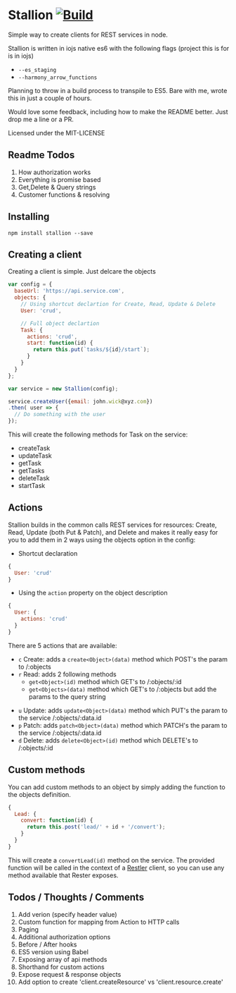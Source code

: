 # Stallion [![Build](https://img.shields.io/codeship/faaed070-00df-0133-d340-46d3771abf46.svg)]()
Simple way to create clients for REST services in node.

Stallion is written in iojs native es6 with the following flags (project this is for is in iojs)
* `--es_staging`
* `--harmony_arrow_functions`

Planning to throw in a build process to transpile to ES5. Bare with me, wrote this in just a couple of hours.

Would love some feedback, including how to make the README better. Just drop me a line or a PR.


Licensed under the MIT-LICENSE

## Readme Todos
1. How authorization works
2. Everything is promise based
3. Get,Delete & Query strings
4. Customer functions & resolving



## Installing
`npm install stallion --save`

## Creating a client

Creating a client is simple. Just delcare the objects

```javascript
var config = {
  baseUrl: 'https://api.service.com',
  objects: {
    // Using shortcut declartion for Create, Read, Update & Delete
    User: 'crud',

    // Full object declartion
    Task: {
      actions: 'crud',
      start: function(id) {
        return this.put(`tasks/${id}/start`);
      }
    }
  }
};

var service = new Stallion(config);

service.createUser({email: john.wick@xyz.com})
.then( user => {
  // Do something with the user
});
```

This will create the following methods for Task on the service:

* createTask
* updateTask
* getTask
* getTasks
* deleteTask
* startTask

## Actions
Stallion builds in the common calls REST services for resources: Create, Read, Update (both Put & Patch), and Delete and makes it really easy for you to add them in 2 ways using the objects option in the config:

* Shortcut declaration
```javascript
{
  User: 'crud'
}
```

* Using the `action` property on the object description
```javascript
{
  User: {
    actions: 'crud'
  }
}
```

There are 5 actions that are available:

* `c` Create: adds a `create<Object>(data)` method which POST's the param to /:objects
* `r` Read: adds 2 following methods
  - `get<Object>(id)` method which GET's to /:objects/:id
  - `get<Objects>(data)` method which GET's to /:objects but add the params to the query string
- `u` Update: adds `update<Object>(data)` method which PUT's the param to the service /:objects/:data.id
- `p` Patch: adds `patch<Object>(data)` method which PATCH's the param to the service /:objects/:data.id
- `d` Delete: adds `delete<Object>(id)` method which DELETE's to /:objects/:id


## Custom methods
You can add custom methods to an object by simply adding the function to the objects definition.

```javascript
{
  Lead: {
    convert: function(id) {
      return this.post('lead/' + id + '/convert');
    }
  }
}
```

This will create a `convertLead(id)` method on the service. The provided function will be called in the context of a [Restler](https://github.com/danwrong/restler) client, so you can use any method available that Rester exposes.

## Todos / Thoughts / Comments
1. Add verion (specify header value)
2. Custom function for mapping from Action to HTTP calls
3. Paging
4. Additional authorization options
5. Before / After hooks
6. ES5 version using Babel
7. Exposing array of api methods
8. Shorthand for custom actions
9. Expose request & response objects
10. Add option to create 'client.createResource' vs 'client.resource.create'